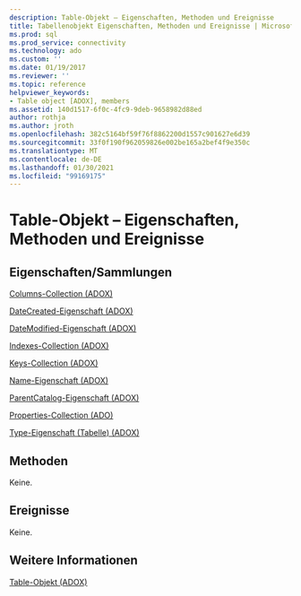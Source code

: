 ```yaml
---
description: Table-Objekt – Eigenschaften, Methoden und Ereignisse
title: Tabellenobjekt Eigenschaften, Methoden und Ereignisse | Microsoft-Dokumentation
ms.prod: sql
ms.prod_service: connectivity
ms.technology: ado
ms.custom: ''
ms.date: 01/19/2017
ms.reviewer: ''
ms.topic: reference
helpviewer_keywords:
- Table object [ADOX], members
ms.assetid: 140d1517-6f0c-4fc9-9deb-9658982d88ed
author: rothja
ms.author: jroth
ms.openlocfilehash: 382c5164bf59f76f8862200d1557c901627e6d39
ms.sourcegitcommit: 33f0f190f962059826e002be165a2bef4f9e350c
ms.translationtype: MT
ms.contentlocale: de-DE
ms.lasthandoff: 01/30/2021
ms.locfileid: "99169175"
---
```

# <a name="table-object-properties-methods-and-events"></a>Table-Objekt – Eigenschaften, Methoden und Ereignisse
## <a name="propertiescollections"></a>Eigenschaften/Sammlungen  
 [Columns-Collection (ADOX)](./columns-collection-adox.md)  
  
 [DateCreated-Eigenschaft (ADOX)](./datecreated-property-adox.md)  
  
 [DateModified-Eigenschaft (ADOX)](./datemodified-property-adox.md)  
  
 [Indexes-Collection (ADOX)](./indexes-collection-adox.md)  
  
 [Keys-Collection (ADOX)](./keys-collection-adox.md)  
  
 [Name-Eigenschaft (ADOX)](./name-property-adox.md)  
  
 [ParentCatalog-Eigenschaft (ADOX)](./parentcatalog-property-adox.md)  
  
 [Properties-Collection (ADO)](../ado-api/properties-collection-ado.md)  
  
 [Type-Eigenschaft (Tabelle) (ADOX)](./type-property-table-adox.md)  
  
## <a name="methods"></a>Methoden  
 Keine.  
  
## <a name="events"></a>Ereignisse  
 Keine.  
  
## <a name="see-also"></a>Weitere Informationen  
 [Table-Objekt (ADOX)](./table-object-adox.md)